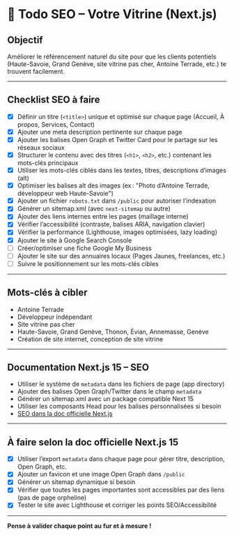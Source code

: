 # 📝 Todo SEO – Votre Vitrine (Next.js)

## Objectif
Améliorer le référencement naturel du site pour que les clients potentiels (Haute-Savoie, Grand Genève, site vitrine pas cher, Antoine Terrade, etc.) te trouvent facilement.

---

## Checklist SEO à faire

- [x] Définir un titre (`<title>`) unique et optimisé sur chaque page (Accueil, À propos, Services, Contact)
- [x] Ajouter une meta description pertinente sur chaque page
- [x] Ajouter les balises Open Graph et Twitter Card pour le partage sur les réseaux sociaux
- [x] Structurer le contenu avec des titres (`<h1>`, `<h2>`, etc.) contenant les mots-clés principaux
- [x] Utiliser les mots-clés ciblés dans les textes, titres, descriptions d’images (alt)
- [x] Optimiser les balises alt des images (ex : "Photo d’Antoine Terrade, développeur web Haute-Savoie")
- [x] Ajouter un fichier `robots.txt` dans `/public` pour autoriser l’indexation
- [x] Générer un sitemap.xml (avec `next-sitemap` ou autre)
- [x] Ajouter des liens internes entre les pages (maillage interne)
- [x] Vérifier l’accessibilité (contraste, balises ARIA, navigation clavier)
- [x] Vérifier la performance (Lighthouse, images optimisées, lazy loading)
- [x] Ajouter le site à Google Search Console
- [ ] Créer/optimiser une fiche Google My Business
- [ ] Ajouter le site sur des annuaires locaux (Pages Jaunes, freelances, etc.)
- [ ] Suivre le positionnement sur les mots-clés cibles

---

## Mots-clés à cibler
- Antoine Terrade
- Développeur indépendant
- Site vitrine pas cher
- Haute-Savoie, Grand Genève, Thonon, Évian, Annemasse, Genève
- Création de site internet, conception de site vitrine

---

## Documentation Next.js 15 – SEO

- Utiliser le système de `metadata` dans les fichiers de page (app directory)
- Ajouter des balises Open Graph/Twitter dans le champ `metadata`
- Générer un sitemap.xml avec un package compatible Next 15
- Utiliser les composants Head pour les balises personnalisées si besoin
- [SEO dans la doc officielle Next.js](https://nextjs.org/docs/app/building-your-application/optimizing/seo)

---

## À faire selon la doc officielle Next.js 15

- [x] Utiliser l’export `metadata` dans chaque page pour gérer titre, description, Open Graph, etc.
- [x] Ajouter un favicon et une image Open Graph dans `/public`
- [x] Générer un sitemap dynamique si besoin
- [x] Vérifier que toutes les pages importantes sont accessibles par des liens (pas de page orpheline)
- [x] Tester le site avec Lighthouse et corriger les points SEO/Accessibilité

---

**Pense à valider chaque point au fur et à mesure !** 